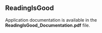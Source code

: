 ## ReadingIsGood

Application documentation is available in the **ReadingIsGood_Documentation.pdf** file.
